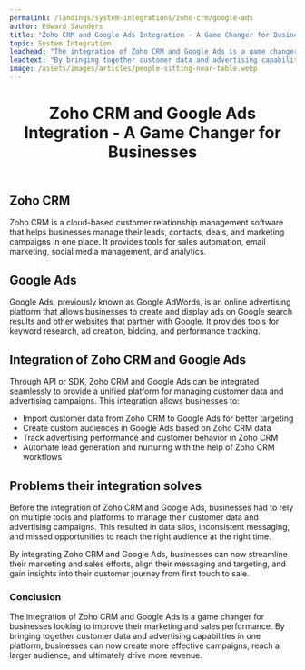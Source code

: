 ```yaml
---
permalink: /landings/system-integrations/zoho-crm/google-ads
author: Edward Saunders
title: "Zoho CRM and Google Ads Integration - A Game Changer for Businesses"
topic: System Integration
leadhead: "The integration of Zoho CRM and Google Ads is a game changer for businesses looking to improve their marketing and sales performance"
leadtext: "By bringing together customer data and advertising capabilities in one platform, businesses can now create more effective campaigns, reach a larger audience, and ultimately drive more revenue."
image: /assets/images/articles/people-sitting-near-table.webp
---
```

<div class="arttext">	<header>
		<h1>Zoho CRM and Google Ads Integration - A Game Changer for Businesses</h1>
	</header>
	<section>
		<h2>Zoho CRM</h2>
		<p>Zoho CRM is a cloud-based customer relationship management software that helps businesses manage their leads, contacts, deals, and marketing campaigns in one place. It provides tools for sales automation, email marketing, social media management, and analytics.</p>
	</section>
	<section>
		<h2>Google Ads</h2>
		<p>Google Ads, previously known as Google AdWords, is an online advertising platform that allows businesses to create and display ads on Google search results and other websites that partner with Google. It provides tools for keyword research, ad creation, bidding, and performance tracking.</p>
	</section>
	<section>
		<h2>Integration of Zoho CRM and Google Ads</h2>
		<p>Through API or SDK, Zoho CRM and Google Ads can be integrated seamlessly to provide a unified platform for managing customer data and advertising campaigns. This integration allows businesses to:</p>
		<ul>
			<li>Import customer data from Zoho CRM to Google Ads for better targeting</li>
			<li>Create custom audiences in Google Ads based on Zoho CRM data</li>
			<li>Track advertising performance and customer behavior in Zoho CRM</li>
			<li>Automate lead generation and nurturing with the help of Zoho CRM workflows</li>
		</ul>
	</section>
	<section>
		<h2>Problems their integration solves</h2>
		<p>Before the integration of Zoho CRM and Google Ads, businesses had to rely on multiple tools and platforms to manage their customer data and advertising campaigns. This resulted in data silos, inconsistent messaging, and missed opportunities to reach the right audience at the right time.</p>
		<p>By integrating Zoho CRM and Google Ads, businesses can now streamline their marketing and sales efforts, align their messaging and targeting, and gain insights into their customer journey from first touch to sale.</p>
	</section>
	<footer>
		<h3>Conclusion</h3>
		<p>The integration of Zoho CRM and Google Ads is a game changer for businesses looking to improve their marketing and sales performance. By bringing together customer data and advertising capabilities in one platform, businesses can now create more effective campaigns, reach a larger audience, and ultimately drive more revenue.</p>
	</footer>
</div>